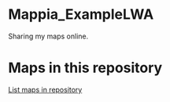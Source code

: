 
# Mappia_ExampleLWA

 Sharing my maps online.

# Maps in this repository
[List maps in repository](https://maps.csr.ufmg.br/calculator/?lang=eng&map=&queryid=152&listRepository=Repository&storeurl=https://github.com/LWA-71600/Mappia_ExampleLWA/)